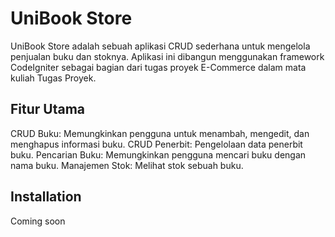 # UniBook Store

UniBook Store adalah sebuah aplikasi CRUD sederhana untuk mengelola penjualan buku dan stoknya. Aplikasi ini dibangun menggunakan framework CodeIgniter sebagai bagian dari tugas proyek E-Commerce dalam mata kuliah Tugas Proyek.

## Fitur Utama

CRUD Buku: Memungkinkan pengguna untuk menambah, mengedit, dan menghapus informasi buku.
CRUD Penerbit: Pengelolaan data penerbit buku.
Pencarian Buku: Memungkinkan pengguna mencari buku dengan nama buku.
Manajemen Stok: Melihat stok sebuah buku.

## Installation

Coming soon
